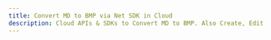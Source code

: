 ---title: Convert MD to BMP via Net SDK in Clouddescription: Cloud APIs & SDKs to Convert MD to BMP. Also Create, Edit & Render Microsoft Word & OpenOffice documents in the Cloud.---